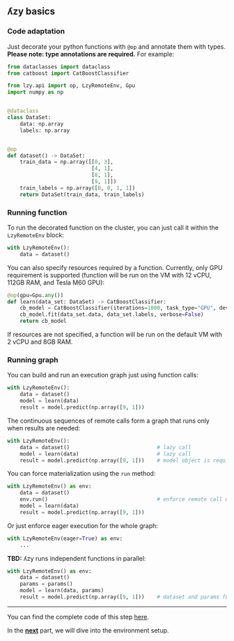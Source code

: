 ## ʎzy basics

### Code adaptation

Just decorate your python functions with `@op` and annotate them with types. **Please note: type
annotations are required.** For example:

```python
from dataclasses import dataclass
from catboost import CatBoostClassifier

from lzy.api import op, LzyRemoteEnv, Gpu
import numpy as np


@dataclass
class DataSet:
    data: np.array
    labels: np.array


@op
def dataset() -> DataSet:
    train_data = np.array([[0, 3],
                           [4, 1],
                           [8, 1],
                           [9, 1]])
    train_labels = np.array([0, 0, 1, 1])
    return DataSet(train_data, train_labels)
```

### Running function

To run the decorated function on the cluster, you can just call it within the `LzyRemoteEnv` block:

```python
with LzyRemoteEnv():
    data = dataset()
```

You can also specify resources required by a function. Currently, only GPU requirement is supported (function will be run on the VM with 12 vCPU, 112GB RAM, and Tesla M60 GPU):

```python
@op(gpu=Gpu.any())
def learn(data_set: DataSet) -> CatBoostClassifier:
    cb_model = CatBoostClassifier(iterations=1000, task_type="GPU", devices='0:1', train_dir='/tmp/catboost')
    cb_model.fit(data_set.data, data_set.labels, verbose=False)
    return cb_model
```

If resources are not specified, a function will be run on the default VM with 2 vCPU and 8GB RAM.

### Running graph

You can build and run an execution graph just using function calls:

```python
with LzyRemoteEnv():
    data = dataset()
    model = learn(data)
    result = model.predict(np.array([9, 1]))
```

The continuous sequences of remote calls form a graph that runs only when results are needed:

```python
with LzyRemoteEnv():
    data = dataset()                            # lazy call
    model = learn(data)                         # lazy call
    result = model.predict(np.array([9, 1]))    # model object is required - graph containing dataset and learn functions is started
```

You can force materialization using the `run` method:

```python
with LzyRemoteEnv() as env:
    data = dataset()
    env.run()                                   # enforce remote call of the dataset function
    model = learn(data)
    result = model.predict(np.array([9, 1]))
```

Or just enforce eager execution for the whole graph:

```python
with LzyRemoteEnv(eager=True) as env:
    ...
```

**TBD:** ʎzy runs independent functions in parallel:

```python
with LzyRemoteEnv() as env:
    data = dataset()
    params = params()
    model = learn(data, params)
    result = model.predict(np.array([9, 1]))    # dataset and params functions run in parallel 
```

---

You can find the complete code of this step [here](../../lzy-python/examples/catboost.py).

In the [**next**](environment.md) part, we will dive into the environment setup.
